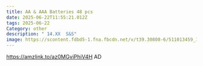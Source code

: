 ```yaml
---
title: AA & AAA Batteries 48 pcs
date: 2025-06-22T11:55:21.012Z
tags: 2025-06-22
Category: other
description: " 14.XX  S&S"
image: https://scontent.fdbd5-1.fna.fbcdn.net/v/t39.30808-6/511013459_122165130026522111_3497164440527659967_n.jpg?_nc_cat=109&ccb=1-7&_nc_sid=127cfc&_nc_ohc=VKq7_MfWEHsQ7kNvwGy9H4e&_nc_oc=AdmdEXMObu3E0g_MD2eC9RJ7GwgJfU2YV7VllpFNIoqwZWvP5zNX8QGdu030k3VCclrphOvMKS4PLTSyBajsaLcL&_nc_zt=23&_nc_ht=scontent.fdbd5-1.fna&_nc_gid=PPA4YeM86WyXL6piIhwZsg&oh=00_AfP83FqHWgp4ufuR0pLzPo2JVwFqyOMxlzi99L8ShoxeUA&oe=685DB762
---
```

https://amzlink.to/az0MGviPhiV4H AD